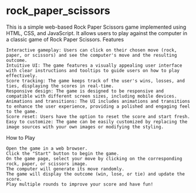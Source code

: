 # rock_paper_scissors

This is a simple web-based Rock Paper Scissors game implemented using HTML, CSS, and JavaScript. It allows users to play against the computer in a classic game of Rock Paper Scissors.
Features

    Interactive gameplay: Users can click on their chosen move (rock, paper, or scissors) and see the computer's move and the resulting outcome.
    Intuitive UI: The game features a visually appealing user interface with clear instructions and tooltips to guide users on how to play effectively.
    Score tracking: The game keeps track of the user's wins, losses, and ties, displaying the scores in real-time.
    Responsive design: The game is designed to be responsive and compatible with different screen sizes, including mobile devices.
    Animations and transitions: The UI includes animations and transitions to enhance the user experience, providing a polished and engaging feel to the game.
    Score reset: Users have the option to reset the score and start fresh.
    Easy to customize: The game can be easily customized by replacing the image sources with your own images or modifying the styling.

How to Play

    Open the game in a web browser.
    Click the "Start" button to begin the game.
    On the game page, select your move by clicking on the corresponding rock, paper, or scissors image.
    The computer will generate its move randomly.
    The game will display the outcome (win, lose, or tie) and update the score.
    Play multiple rounds to improve your score and have fun!
